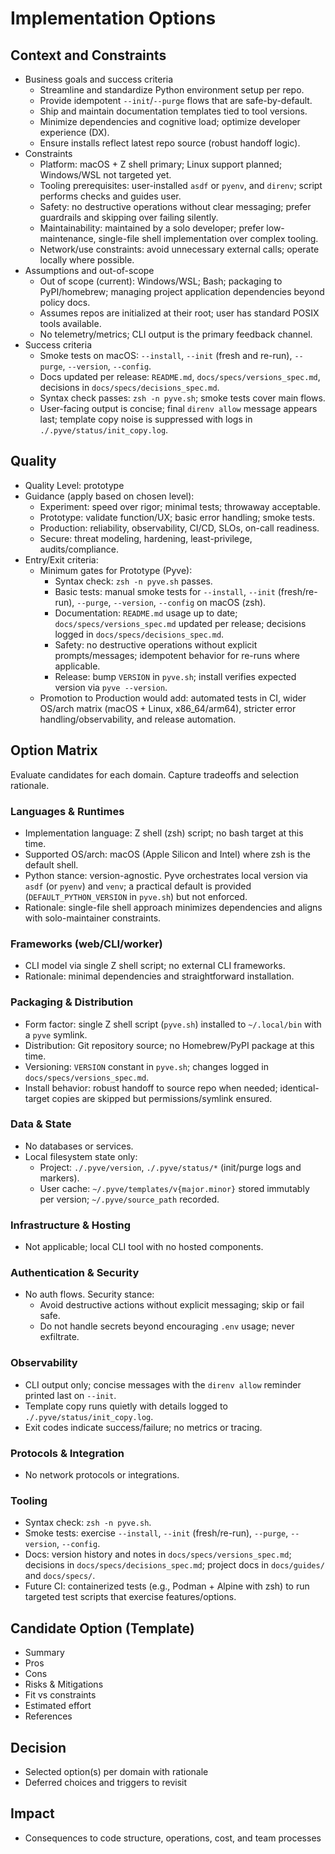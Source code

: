 # Implementation Options

## Context and Constraints
- Business goals and success criteria
  - Streamline and standardize Python environment setup per repo.
  - Provide idempotent `--init`/`--purge` flows that are safe-by-default.
  - Ship and maintain documentation templates tied to tool versions.
  - Minimize dependencies and cognitive load; optimize developer experience (DX).
  - Ensure installs reflect latest repo source (robust handoff logic).
- Constraints
  - Platform: macOS + Z shell primary; Linux support planned; Windows/WSL not targeted yet.
  - Tooling prerequisites: user-installed `asdf` or `pyenv`, and `direnv`; script performs checks and guides user.
  - Safety: no destructive operations without clear messaging; prefer guardrails and skipping over failing silently.
  - Maintainability: maintained by a solo developer; prefer low-maintenance, single-file shell implementation over complex tooling.
  - Network/use constraints: avoid unnecessary external calls; operate locally where possible.
- Assumptions and out-of-scope
  - Out of scope (current): Windows/WSL; Bash; packaging to PyPI/homebrew; managing project application dependencies beyond policy docs.
  - Assumes repos are initialized at their root; user has standard POSIX tools available.
  - No telemetry/metrics; CLI output is the primary feedback channel.
- Success criteria
  - Smoke tests on macOS: `--install`, `--init` (fresh and re-run), `--purge`, `--version`, `--config`.
  - Docs updated per release: `README.md`, `docs/specs/versions_spec.md`, decisions in `docs/specs/decisions_spec.md`.
  - Syntax check passes: `zsh -n pyve.sh`; smoke tests cover main flows.
  - User-facing output is concise; final `direnv allow` message appears last; template copy noise is suppressed with logs in `./.pyve/status/init_copy.log`.

<!-- Phase 0: Project Basics -->
## Quality
- Quality Level: prototype
- Guidance (apply based on chosen level):
  - Experiment: speed over rigor; minimal tests; throwaway acceptable.
  - Prototype: validate function/UX; basic error handling; smoke tests.
  - Production: reliability, observability, CI/CD, SLOs, on-call readiness.
  - Secure: threat modeling, hardening, least-privilege, audits/compliance.
- Entry/Exit criteria:
  - Minimum gates for Prototype (Pyve):
    - Syntax check: `zsh -n pyve.sh` passes.
    - Basic tests: manual smoke tests for `--install`, `--init` (fresh/re-run), `--purge`, `--version`, `--config` on macOS (zsh).
    - Documentation: `README.md` usage up to date; `docs/specs/versions_spec.md` updated per release; decisions logged in `docs/specs/decisions_spec.md`.
    - Safety: no destructive operations without explicit prompts/messages; idempotent behavior for re-runs where applicable.
    - Release: bump `VERSION` in `pyve.sh`; install verifies expected version via `pyve --version`.
  - Promotion to Production would add: automated tests in CI, wider OS/arch matrix (macOS + Linux, x86_64/arm64), stricter error handling/observability, and release automation.

<!-- Phase 0: Project Basics -->
## Option Matrix
Evaluate candidates for each domain. Capture tradeoffs and selection rationale.

<!-- Phase 0: Project Basics -->
### Languages & Runtimes
- Implementation language: Z shell (zsh) script; no bash target at this time.
- Supported OS/arch: macOS (Apple Silicon and Intel) where zsh is the default shell.
- Python stance: version-agnostic. Pyve orchestrates local version via `asdf` (or `pyenv`) and `venv`; a practical default is provided (`DEFAULT_PYTHON_VERSION` in `pyve.sh`) but not enforced.
- Rationale: single-file shell approach minimizes dependencies and aligns with solo-maintainer constraints.

<!-- Phase 0: Project Basics (basic) | Phase 1: Core Technical (detailed) -->
### Frameworks (web/CLI/worker)
- CLI model via single Z shell script; no external CLI frameworks.
- Rationale: minimal dependencies and straightforward installation.

<!-- Phase 0: Project Basics (basic) | Phase 1: Core Technical (detailed) -->
### Packaging & Distribution
- Form factor: single Z shell script (`pyve.sh`) installed to `~/.local/bin` with a `pyve` symlink.
- Distribution: Git repository source; no Homebrew/PyPI package at this time.
- Versioning: `VERSION` constant in `pyve.sh`; changes logged in `docs/specs/versions_spec.md`.
- Install behavior: robust handoff to source repo when needed; identical-target copies are skipped but permissions/symlink ensured.

<!-- Phase 1: Core Technical -->
### Data & State
- No databases or services.
- Local filesystem state only:
  - Project: `./.pyve/version`, `./.pyve/status/*` (init/purge logs and markers).
  - User cache: `~/.pyve/templates/v{major.minor}` stored immutably per version; `~/.pyve/source_path` recorded.

<!-- Phase 0: Project Basics (deployment decision) | Phase 2: Production Readiness (details) -->
### Infrastructure & Hosting
- Not applicable; local CLI tool with no hosted components.

<!-- Phase 2: Production Readiness | Phase 3: Secure/Compliance -->
### Authentication & Security
- No auth flows. Security stance:
  - Avoid destructive actions without explicit messaging; skip or fail safe.
  - Do not handle secrets beyond encouraging `.env` usage; never exfiltrate.

<!-- Phase 2: Production Readiness -->
### Observability
- CLI output only; concise messages with the `direnv allow` reminder printed last on `--init`.
- Template copy runs quietly with details logged to `./.pyve/status/init_copy.log`.
- Exit codes indicate success/failure; no metrics or tracing.

<!-- Phase 1: Core Technical -->
### Protocols & Integration
- No network protocols or integrations.

<!-- Phase 1: Core Technical -->
### Tooling
- Syntax check: `zsh -n pyve.sh`.
- Smoke tests: exercise `--install`, `--init` (fresh/re-run), `--purge`, `--version`, `--config`.
- Docs: version history and notes in `docs/specs/versions_spec.md`; decisions in `docs/specs/decisions_spec.md`; project docs in `docs/guides/` and `docs/specs/`.
- Future CI: containerized tests (e.g., Podman + Alpine with zsh) to run targeted test scripts that exercise features/options.

<!-- Template: Copy/paste this section to evaluate specific options in detail -->
## Candidate Option (Template)
- Summary
- Pros
- Cons
- Risks & Mitigations
- Fit vs constraints
- Estimated effort
- References

<!-- Phase 0: Project Basics (basic) | Phase 1: Core Technical (detailed) -->
## Decision
- Selected option(s) per domain with rationale
- Deferred choices and triggers to revisit

<!-- Phase 1: Core Technical -->
## Impact
- Consequences to code structure, operations, cost, and team processes

